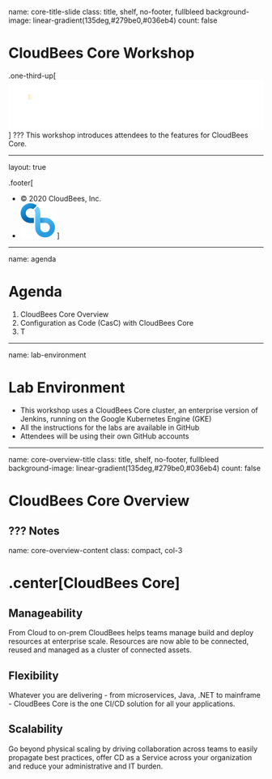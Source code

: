 name: core-title-slide
class: title, shelf, no-footer, fullbleed
background-image: linear-gradient(135deg,#279be0,#036eb4)
count: false


# CloudBees Core Workshop
.one-third-up[![:scale 40%](../img/CloudBees-Logo-White+Tag.png)]
???
This workshop introduces attendees to the features for CloudBees Core.

---
layout: true

.footer[
- © 2020 CloudBees, Inc.
- ![:scale 100%](../img/CloudBees-Submark-Full-Color.svg)
]
---
name: agenda
# Agenda

1. CloudBees Core Overview
2. Configuration as Code (CasC) with CloudBees Core
3. T

---
name: lab-environment
# Lab Environment
* This workshop uses a CloudBees Core cluster, an enterprise version of Jenkins, running on the Google Kubernetes Engine (GKE)
* All the instructions for the labs are available in GitHub
* Attendees will be using their own GitHub accounts 

---
name: core-overview-title
class: title, shelf, no-footer, fullbleed
background-image: linear-gradient(135deg,#279be0,#036eb4)
count: false

# CloudBees Core Overview

???
Notes
---
name: core-overview-content
class: compact, col-3
# .center[CloudBees Core]

## Manageability
From Cloud to on-prem CloudBees helps teams manage build and deploy resources at enterprise scale.  Resources are now able to be connected, reused  and managed as a cluster of connected assets.


## Flexibility
Whatever you are delivering - from microservices, Java, .NET to mainframe -  CloudBees Core is the one CI/CD solution for all your applications.

## Scalability
Go beyond physical scaling by driving collaboration across teams to easily propagate best practices, offer CD as a Service across your organization and reduce your administrative and IT burden.
